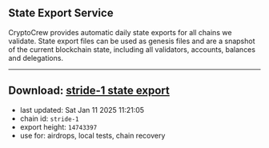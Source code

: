 ## State Export Service
CryptoCrew provides automatic daily state exports for all chains we validate. State export files can be used as genesis files and are a snapshot of the current blockchain state, including all validators, accounts, balances and delegations.

---
**Download: [stride-1 state export](https://dl-eu2.ccvalidators.com/SERVICE/stride/stride-1_export_14743397.json)**
---

- last updated: Sat Jan 11 2025 11:21:05
- chain id: `stride-1`
- export height: `14743397`
- use for: airdrops, local tests, chain recovery
